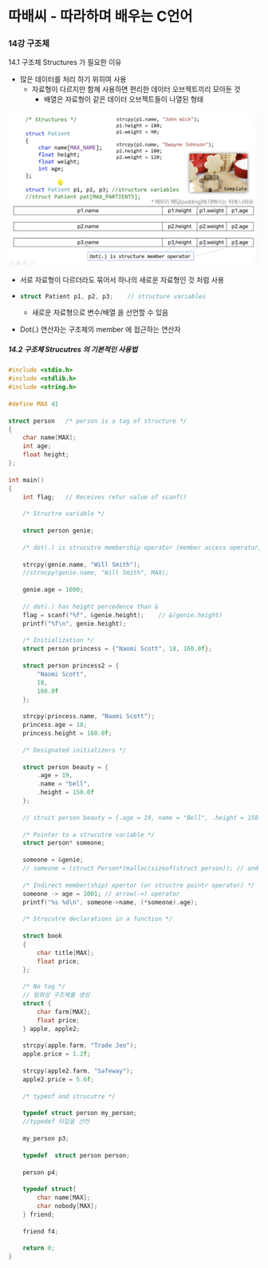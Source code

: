 # 따배씨 - 따라하며 배우는 C언어

### 14강 구조체

14.1 구조체 Structures 가 필요한 이유

* 많은 데이터를 처리 하기 위히여 사용
  * 자료형이 다르지만 함께 사용하면 편리한 데이터 오브젝트끼리 모아둔 것
    * 배열은 자료형이 같은 데이터 오브젝트들이 나열된 형태

![14_1_1_구조체](imgs/14_1_1.png)

* 서로 자료형이 다르더라도 묶어서 하나의 새로운 자료형인 것 처럼 사용

* ```c
  struct Patient p1, p2, p3;	// structure variables
  ```

  * 새로운 자료형으로 변수/배열 을 선언할 수 있음

* Dot(.) 연산자는 구조체의 member 에 접근하는 연산자



##### 14.2 구조체 Strucutres 의 기본적인 사용법

```c
#include <stdio.h>
#include <stdlib.h>
#include <string.h>

#define MAX 41

struct person   /* person is a tag of structure */
{
    char name[MAX];
    int age;
    float height;
};

int main()
{
    int flag;   // Receives retur value of scanf()
    
    /* Structre variable */
    
    struct person genie;
    
    /* dot(.) is strucutre membership operator (member access operator, member operater) */

    strcpy(genie.name, "Will Smith");
    //strncpy(genie.name, "Will Smith", MAX);
    
    genie.age = 1000;
    
    // dot(.) has height percedence than &
    flag = scanf("%f", &genie.height);    // &(genie.height)
    printf("%f\n", genie.height);
    
    /* Initialization */
    struct person princess = {"Naomi Scott", 18, 160.0f};
    
    struct person princess2 = {
        "Naomi Scott",
        18,
        160.0f
    };
    
    strcpy(princess.name, "Naomi Scott");
    princess.age = 18;
    princess.height = 160.0f;
    
    /* Designated initializers */
    
    struct person beauty = {
        .age = 19,
        .name = "bell",
        .height = 150.0f
    };
    
    // struct person beauty = {.age = 19, name = "Bell", .height = 150.0f };
    
    /* Pointer to a strucutre variable */
    struct person* someone;
    
    someone = &genie;
    // someone = (struct Person*)malloc(sizeof(struct person)); // and free later
    
    /* Indirect member(ship) opertor (or structre pointr operator) */
    someone -> age = 1001; // arrow(->) operator
    printf("%s %d\n", someone->name, (*someone).age);
    
    /* Strucutre declarations in a function */
    
    struct book
    {
        char title[MAX];
        float price;
    };
    
    /* No tag */
    // 일회성 구조체를 생성
    struct {
        char farm[MAX];
        float price;
    } apple, apple2;
    
    strcpy(apple.farm, "Trade Jeo");
    apple.price = 1.2f;
    
    strcpy(apple2.farm, "Safeway");
    apple2.price = 5.6f;
    
    /* typeof and strucutre */
    
    typedef struct person my_person;
    //typedef 타입을 선언
    
    my_person p3;
    
    typedef  struct person person;
    
    person p4;
    
    typedef struct{
        char name[MAX];
        char nobody[MAX];
    } friend;
    
    friend f4;
    
    return 0;
}
```

